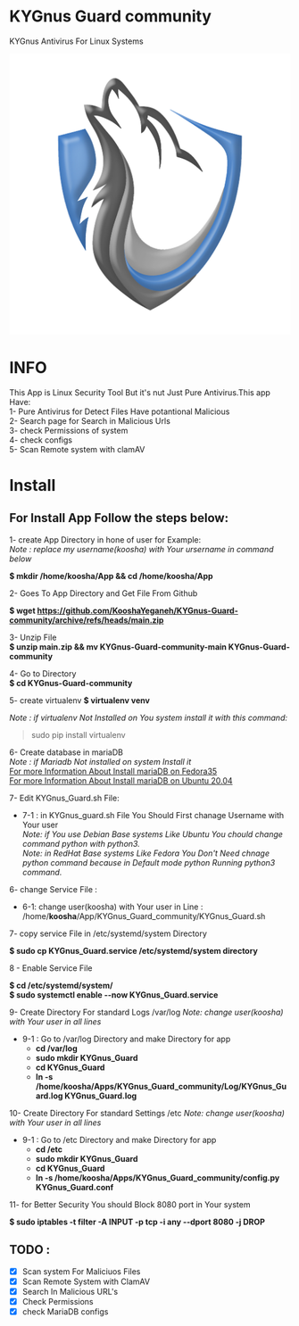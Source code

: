 # KYGnus Guard community
KYGnus Antivirus For Linux Systems

![image](./static/logo.png)

# INFO

This App is Linux Security Tool But it's nut Just Pure Antivirus.This app Have:  
1- Pure Antivirus for Detect Files Have potantional Malicious  
2- Search page for Search in Malicious Urls  
3- check Permissions of system  
4- check configs  
5- Scan Remote system with clamAV





# Install

## For Install App Follow the steps below:

1- create App Directory in hone of user for Example:  
*Note : replace my username(koosha) with Your ursername in command below*

**$ mkdir /home/koosha/App && cd /home/koosha/App**

2- Goes To App Directory and Get File From Github

**$ wget https://github.com/KooshaYeganeh/KYGnus-Guard-community/archive/refs/heads/main.zip**

3- Unzip File  
**$ unzip main.zip && mv KYGnus-Guard-community-main KYGnus-Guard-community**

4- Go to Directory  
**$ cd KYGnus-Guard-community**

5- create virtualenv 
**$ virtualenv venv**

*Note : if virtualenv Not Installed on You system install it with this command:*  
> sudo pip install virtualenv

6- Create database in mariaDB  
*Note : if Mariadb Not installed on system Install it*  
[For more Information About Install mariaDB on Fedora35](https://docs.fedoraproject.org/en-US/quick-docs/installing-mysql-mariadb/)  
[For more Information About Install mariaDB on Ubuntu 20.04 ](https://www.digitalocean.com/community/tutorials/how-to-install-mariadb-on-ubuntu-20-04)


7- Edit KYGnus_Guard.sh File:  
 - 7-1 : in KYGnus_guard.sh File You Should First chanage Username with Your user  
*Note: if You use Debian Base systems Like Ubuntu You chould change command python with python3.*  
*Note: in RedHat Base systems Like Fedora You Don't Need chnage python command because in Default mode python Running python3 command.*

6- change Service File :  
 - 6-1: change user(koosha) with Your user in Line : /home/**koosha**/App/KYGnus_Guard_community/KYGnus_Guard.sh

7- copy service File in /etc/systemd/system Directory

**$ sudo cp KYGnus_Guard.service  /etc/systemd/system directory**


8 - Enable Service File

**$ cd /etc/systemd/system/**  
**$ sudo systemctl enable --now KYGnus_Guard.service**




9- Create Directory For standard Logs /var/log
*Note: change user(koosha) with Your user in all lines*
 - 9-1 : Go to /var/log Directory and make Directory for app
	- **cd /var/log**
	- **sudo mkdir KYGnus_Guard**
	- **cd KYGnus_Guard**
	- **ln -s /home/koosha/Apps/KYGnus_Guard_community/Log/KYGnus_Guard.log KYGnus_Guard.log**	


10- Create Directory For standard Settings /etc
*Note: change user(koosha) with Your user in all lines*
 - 9-1 : Go to /etc Directory and make Directory for app
	- **cd /etc**
	- **sudo mkdir KYGnus_Guard**
	- **cd KYGnus_Guard**
	- **ln -s /home/koosha/Apps/KYGnus_Guard_community/config.py KYGnus_Guard.conf**	


11- for Better Security You should Block 8080 port in Your system

**$ sudo iptables -t filter -A INPUT -p tcp -i any --dport 8080 -j DROP**














## TODO :

 - [X] Scan system For Maliciuos Files
 - [X] Scan Remote System with ClamAV
 - [X] Search In  Malicious URL's 
 - [X] Check Permissions
 - [X] check MariaDB configs 
